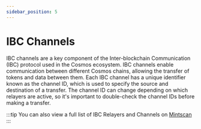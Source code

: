 ```yaml
---
sidebar_position: 5
---
```


# IBC Channels

IBC channels are a key component of the Inter-blockchain Communication (IBC) protocol used in the Cosmos ecosystem.
IBC channels enable communication between different Cosmos chains,
allowing the transfer of tokens and data between them.
Each IBC channel has a unique identifier known as the channel ID,
which is used to specify the source and destination of a transfer.
The channel ID can change depending on which relayers are active, so it's important to
 double-check the channel IDs before making a transfer.

:::tip
You can also view a full list of IBC Relayers and Channels on [Mintscan](https://www.mintscan.io/evmos/relayers)
:::
